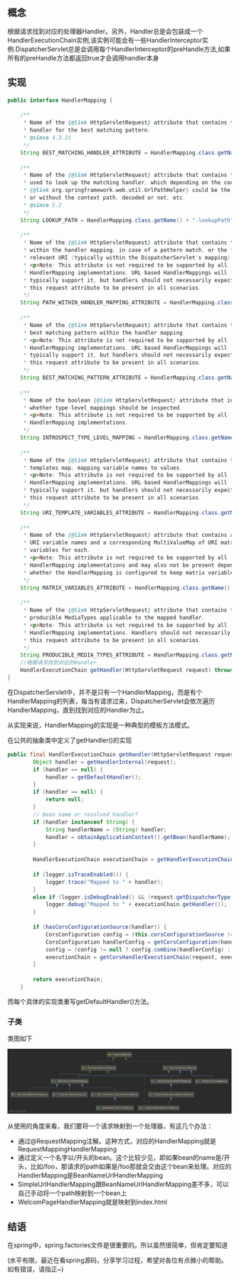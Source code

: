 ## 概念

根据请求找到对应的处理器Handler。另外，Handler总是会包装成一个HandlerExecutionChain实例,该实例可能会有一些HandlerInterceptor实例.DispatcherServlet总是会调用每个HandlerInterceptor的preHandle方法,如果所有的preHandle方法都返回true才会调用handler本身

## 实现

```java
public interface HandlerMapping {

	/**
	 * Name of the {@link HttpServletRequest} attribute that contains the mapped
	 * handler for the best matching pattern.
	 * @since 4.3.21
	 */
	String BEST_MATCHING_HANDLER_ATTRIBUTE = HandlerMapping.class.getName() + ".bestMatchingHandler";

	/**
	 * Name of the {@link HttpServletRequest} attribute that contains the path
	 * used to look up the matching handler, which depending on the configured
	 * {@link org.springframework.web.util.UrlPathHelper} could be the full path
	 * or without the context path, decoded or not, etc.
	 * @since 5.2
	 */
	String LOOKUP_PATH = HandlerMapping.class.getName() + ".lookupPath";

	/**
	 * Name of the {@link HttpServletRequest} attribute that contains the path
	 * within the handler mapping, in case of a pattern match, or the full
	 * relevant URI (typically within the DispatcherServlet's mapping) else.
	 * <p>Note: This attribute is not required to be supported by all
	 * HandlerMapping implementations. URL-based HandlerMappings will
	 * typically support it, but handlers should not necessarily expect
	 * this request attribute to be present in all scenarios.
	 */
	String PATH_WITHIN_HANDLER_MAPPING_ATTRIBUTE = HandlerMapping.class.getName() + ".pathWithinHandlerMapping";

	/**
	 * Name of the {@link HttpServletRequest} attribute that contains the
	 * best matching pattern within the handler mapping.
	 * <p>Note: This attribute is not required to be supported by all
	 * HandlerMapping implementations. URL-based HandlerMappings will
	 * typically support it, but handlers should not necessarily expect
	 * this request attribute to be present in all scenarios.
	 */
	String BEST_MATCHING_PATTERN_ATTRIBUTE = HandlerMapping.class.getName() + ".bestMatchingPattern";

	/**
	 * Name of the boolean {@link HttpServletRequest} attribute that indicates
	 * whether type-level mappings should be inspected.
	 * <p>Note: This attribute is not required to be supported by all
	 * HandlerMapping implementations.
	 */
	String INTROSPECT_TYPE_LEVEL_MAPPING = HandlerMapping.class.getName() + ".introspectTypeLevelMapping";

	/**
	 * Name of the {@link HttpServletRequest} attribute that contains the URI
	 * templates map, mapping variable names to values.
	 * <p>Note: This attribute is not required to be supported by all
	 * HandlerMapping implementations. URL-based HandlerMappings will
	 * typically support it, but handlers should not necessarily expect
	 * this request attribute to be present in all scenarios.
	 */
	String URI_TEMPLATE_VARIABLES_ATTRIBUTE = HandlerMapping.class.getName() + ".uriTemplateVariables";

	/**
	 * Name of the {@link HttpServletRequest} attribute that contains a map with
	 * URI variable names and a corresponding MultiValueMap of URI matrix
	 * variables for each.
	 * <p>Note: This attribute is not required to be supported by all
	 * HandlerMapping implementations and may also not be present depending on
	 * whether the HandlerMapping is configured to keep matrix variable content
	 */
	String MATRIX_VARIABLES_ATTRIBUTE = HandlerMapping.class.getName() + ".matrixVariables";

	/**
	 * Name of the {@link HttpServletRequest} attribute that contains the set of
	 * producible MediaTypes applicable to the mapped handler.
	 * <p>Note: This attribute is not required to be supported by all
	 * HandlerMapping implementations. Handlers should not necessarily expect
	 * this request attribute to be present in all scenarios.
	 */
	String PRODUCIBLE_MEDIA_TYPES_ATTRIBUTE = HandlerMapping.class.getName() + ".producibleMediaTypes";
	//根据请求找到对应的Handler
	HandlerExecutionChain getHandler(HttpServletRequest request) throws Exception;
}
```

在DispatcherServlet中，并不是只有一个HandlerMapping，而是有个HandlerMapping的列表，每当有请求过来，DispatcherServlet会依次遍历HandlerMapping，直到找到对应的Handler为止。

从实现来说，HandlerMapping的实现是一种典型的模板方法模式。

在公共的抽象类中定义了getHandler()的实现

```java
public final HandlerExecutionChain getHandler(HttpServletRequest request) throws Exception {
		Object handler = getHandlerInternal(request);
		if (handler == null) {
			handler = getDefaultHandler();
		}
		if (handler == null) {
			return null;
		}
		// Bean name or resolved handler?
		if (handler instanceof String) {
			String handlerName = (String) handler;
			handler = obtainApplicationContext().getBean(handlerName);
		}

		HandlerExecutionChain executionChain = getHandlerExecutionChain(handler, request);

		if (logger.isTraceEnabled()) {
			logger.trace("Mapped to " + handler);
		}
		else if (logger.isDebugEnabled() && !request.getDispatcherType().equals(DispatcherType.ASYNC)) {
			logger.debug("Mapped to " + executionChain.getHandler());
		}

		if (hasCorsConfigurationSource(handler)) {
			CorsConfiguration config = (this.corsConfigurationSource != null ? this.corsConfigurationSource.getCorsConfiguration(request) : null);
			CorsConfiguration handlerConfig = getCorsConfiguration(handler, request);
			config = (config != null ? config.combine(handlerConfig) : handlerConfig);
			executionChain = getCorsHandlerExecutionChain(request, executionChain, config);
		}

		return executionChain;
	}
```

而每个具体的实现类重写getDefaultHandler()方法。

### 子类

类图如下

<img src="pic/RequestMappingHandlerMapping.png" alt="RequestMappingHandlerMapping" style="zoom:80%;" />

从使用的角度来看，我们要将一个请求映射到一个处理器，有这几个办法：

* 通过@RequestMapping注解。这种方式，对应的HandlerMapping就是RequestMappingHandlerMapping
* 通过定义一个名字以/开头的bean。这个比较少见，即如果bean的name是/开头，比如/foo，那请求的path如果是/foo那就会交由这个bean来处理。对应的HandlerMapping是BeanNameUrlHandlerMapping
* SimpleUrlHandlerMapping跟BeanNameUrlHandlerMapping差不多，可以自己手动将一个path映射到一个bean上
* WelcomPageHandlerMapping就是映射到index.html



## 结语

在spring中，spring.factories文件是很重要的。所以虽然很简单，但肯定要知道

(水平有限，最近在看spring源码，分享学习过程，希望对各位有点微小的帮助。
如有错误，请指正~)